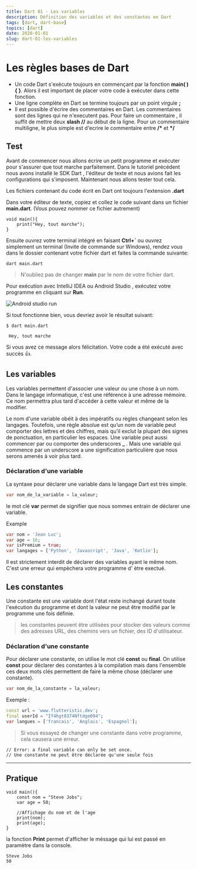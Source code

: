 ```yaml
---
title: Dart 01 - Les variables
description: Définition des variables et des constantes en Dart
tags: [dart, dart-base]
topics: [dart]
date: 2020-01-01
slug: dart-01-les-variables
---
```


# Les règles bases de Dart

- Un code Dart s'exécute toujours en commençant par la fonction **main( ){ }**. Alors il est important de placer votre code à exécuter dans cette fonction.
- Une ligne complète en Dart se termine toujours par un point virgule **;**
- Il est possible d'écrire des commentaires en Dart. Les commentaires sont des lignes qui ne n'executent pas. Pour faire un commentaire , il suffit de mettre deux **slash //** au début de la ligne. Pour un commentaire multiligne, le plus simple est d'ecrire le commentaire entre **/\*** et **\*/**

## Test

Avant de commencer nous allons écrire un petit programme et exécuter pour s'assurer que tout marche parfaitement. Dans le tutoriel précédent nous avons installé le SDK Dart , l'éditeur de texte et nous avions fait les configurations qui s'imposent. Maintenant nous allons tester tout cela.

Les fichiers contenant du code écrit en Dart ont toujours l'extension **.dart**

Dans votre éditeur de texte, copiez et collez le code suivant dans un fichier **main.dart**. (Vous pouvez nommer ce fichier autrement)

```dart: main.dart
void main(){
    print("Hey, tout marche");
}
```

Ensuite ouvrez votre terminal intégré en faisant **Ctrl+`** ou ouvrez simplement un terminal (Invite de commande sur Windows), rendez vous dans le dossier contenant votre fichier dart et faites la commande suivante:

```terminal
dart main.dart
```

> N'oubliez pas de changer **main** par le nom de votre fichier dart.

Pour exécution avec IntelliJ IDEA ou Android Studio , exécutez votre programme en cliquant sur **Run**.

![Android studio run](/images/dart-base/android_studio_run.png)

Si tout fonctionne bien, vous devriez avoir le résultat suivant:

```terminal
$ dart main.dart

 Hey, tout marche
```

Si vous avez ce message alors félicitation. Votre code a été exécuté avec succès 👍.

## Les variables

Les variables permettent d'associer une valeur ou une chose à un nom. Dans le langage informatique, c'est une référence à une adresse mémoire. Ce nom permettra plus tard d'accéder à cette valeur et même de la modifier.

Le nom d'une variable obéit à des impératifs ou règles changeant selon les langages. Toutefois, une règle absolue est qu’un nom de variable peut comporter des lettres et des chiffres, mais qu’il exclut la plupart des signes de ponctuation, en particulier les espaces. Une variable peut aussi commencer par ou comporter des underscores **\_** . Mais une variable qui commence par un underscore a une signification particulière que nous serons amenés à voir plus tard.

### Déclaration d'une variable

La syntaxe pour déclarer une variable dans le langage Dart est très simple.

```dart
var nom_de_la_variable = la_valeur;
```

le mot clé **var** permet de signifier que nous sommes entrain de déclarer une variable.

Example

```dart
var nom = 'Jean Luc';
var age = 16;
var isPremium = true;
var langages = ['Python', 'Javascript', 'Java', 'Kotlin'];
```

Il est strictement interdit de déclarer des variables ayant le même nom. C'est une erreur qui empèchera votre programme d' ètre exectué.

## Les constantes

Une constante est une variable dont l'état reste inchangé durant toute l'exécution du programme et dont la valeur ne peut être modifié par le programme une fois définie.

> les constantes peuvent être utilisées pour stocker des valeurs comme des adresses URL, des chemins vers un fichier, des ID d'utilisateur.

### Déclaration d'une constante

Pour déclarer une constante, on utilise le mot clé **const** ou **final**. On utilise **const** pour déclarer des constantes à la compilation mais dans l'ensemble ces deux mots clés permettent de faire la même chose (déclarer une constante).

```dart
var nom_de_la_constante = la_valeur;
```

Exemple :

```dart
const url = 'www.flutteristic.dev';
final userId = "If4hgt8374Nftdgo094";
var langues = ['francais', 'Anglais', 'Espagnol'];
```

> Si vous essayez de changer une constante dans votre programme, cela causera une erreur.

```
// Error: a final variable can only be set once.
// Une constante ne peut être déclarée qu'une seule fois
```

---

## Pratique

```dart[variable.dart]
void main(){
    const nom = "Steve Jobs";
    var age = 50;

    //Affichage du nom et de l'age
    print(nom);
    print(age);
}
```

la fonction **Print** permet d'afficher le méssage qui lui est passé en paramètre dans la console.

```dark[output]
Steve Jobs
50
```
